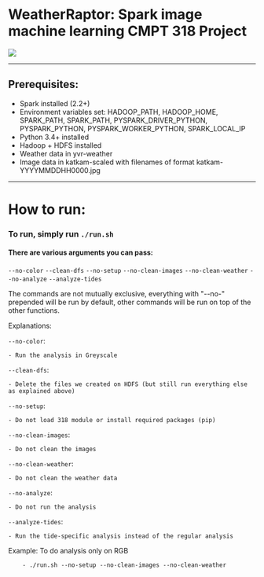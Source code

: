 # WeatherRaptor: Spark image machine learning CMPT 318 Project


![](http://www.sfu.ca/~rmahey/raptor.png)

----------------------------------------------------------


## Prerequisites:
 - Spark installed (2.2+)
 - Environment variables set: HADOOP_PATH, HADOOP_HOME, SPARK_PATH, SPARK_PATH, PYSPARK_DRIVER_PYTHON, PYSPARK_PYTHON, PYSPARK_WORKER_PYTHON, SPARK_LOCAL_IP
 - Python 3.4+ installed
 - Hadoop + HDFS installed
 - Weather data in yvr-weather
 - Image data in katkam-scaled with filenames of format katkam-YYYYMMDDHH0000.jpg

----------------------------------------------------------
# How to run:
### To run, simply run `./run.sh`


#### There are various arguments you can pass:
`--no-color`
`--clean-dfs`
`--no-setup`
`--no-clean-images`
`--no-clean-weather`
`--no-analyze`
`--analyze-tides`

The commands are not mutually exclusive, everything with "--no-" prepended will be run by default, other commands will be run on top of the other functions.


Explanations:

`--no-color`:

    - Run the analysis in Greyscale

`--clean-dfs`:

    - Delete the files we created on HDFS (but still run everything else as explained above)

`--no-setup`:

    - Do not load 318 module or install required packages (pip)

`--no-clean-images`:

    - Do not clean the images

`--no-clean-weather`:
    
    - Do not clean the weather data

`--no-analyze`:

    - Do not run the analysis

`--analyze-tides`:

    - Run the tide-specific analysis instead of the regular analysis

Example:
    To do analysis only on RGB
    
        - ./run.sh --no-setup --no-clean-images --no-clean-weather

